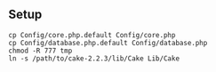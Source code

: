 ## Setup

	cp Config/core.php.default Config/core.php
	cp Config/database.php.default Config/database.php
	chmod -R 777 tmp
	ln -s /path/to/cake-2.2.3/lib/Cake Lib/Cake
